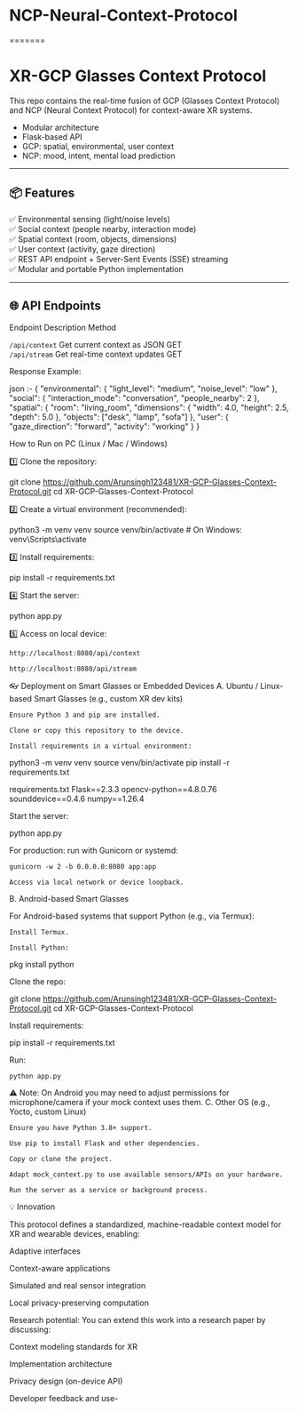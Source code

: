# NCP-Neural-Context-Protocol
=======
# XR-GCP Glasses Context Protocol

This repo contains the real-time fusion of GCP (Glasses Context Protocol) and NCP (Neural Context Protocol) for context-aware XR systems.

- Modular architecture
- Flask-based API
- GCP: spatial, environmental, user context
- NCP: mood, intent, mental load prediction

---

## 📦 Features

✅ Environmental sensing (light/noise levels)  
✅ Social context (people nearby, interaction mode)  
✅ Spatial context (room, objects, dimensions)  
✅ User context (activity, gaze direction)  
✅ REST API endpoint + Server-Sent Events (SSE) streaming  
✅ Modular and portable Python implementation  

---

## 🌐 API Endpoints

  Endpoint                 Description               Method 

`/api/context`   Get current context as JSON           GET    
`/api/stream`    Get real-time context updates         GET    

Response Example:

json :-
{
  "environmental": {
    "light_level": "medium",
    "noise_level": "low"
  },
  "social": {
    "interaction_mode": "conversation",
    "people_nearby": 2
  },
  "spatial": {
    "room": "living_room",
    "dimensions": {
      "width": 4.0,
      "height": 2.5,
      "depth": 5.0
    },
    "objects": ["desk", "lamp", "sofa"]
  },
  "user": {
    "gaze_direction": "forward",
    "activity": "working"
  }
}

How to Run on PC (Linux / Mac / Windows)

1️⃣ Clone the repository:

git clone https://github.com/Arunsingh123481/XR-GCP-Glasses-Context-Protocol.git
cd XR-GCP-Glasses-Context-Protocol

2️⃣ Create a virtual environment (recommended):

python3 -m venv venv
source venv/bin/activate  # On Windows: venv\Scripts\activate

3️⃣ Install requirements:

pip install -r requirements.txt

4️⃣ Start the server:

python app.py

5️⃣ Access on local device:

    http://localhost:8080/api/context

    http://localhost:8080/api/stream

👓 Deployment on Smart Glasses or Embedded Devices
A. Ubuntu / Linux-based Smart Glasses (e.g., custom XR dev kits)

    Ensure Python 3 and pip are installed.

    Clone or copy this repository to the device.

    Install requirements in a virtual environment:

python3 -m venv venv
source venv/bin/activate
pip install -r requirements.txt

requirements.txt
Flask==2.3.3
opencv-python==4.8.0.76
sounddevice==0.4.6
numpy==1.26.4


Start the server:

python app.py

For production: run with Gunicorn or systemd:

    gunicorn -w 2 -b 0.0.0.0:8080 app:app

    Access via local network or device loopback.

B. Android-based Smart Glasses

For Android-based systems that support Python (e.g., via Termux):

    Install Termux.

    Install Python:

pkg install python

Clone the repo:

git clone https://github.com/Arunsingh123481/XR-GCP-Glasses-Context-Protocol.git
cd XR-GCP-Glasses-Context-Protocol

Install requirements:

pip install -r requirements.txt

Run:

    python app.py

⚠️ Note: On Android you may need to adjust permissions for microphone/camera if your mock context uses them.
C. Other OS (e.g., Yocto, custom Linux)

    Ensure you have Python 3.8+ support.

    Use pip to install Flask and other dependencies.

    Copy or clone the project.

    Adapt mock_context.py to use available sensors/APIs on your hardware.

    Run the server as a service or background process.

💡 Innovation

This protocol defines a standardized, machine-readable context model for XR and wearable devices, enabling:

  Adaptive interfaces

  Context-aware applications

  Simulated and real sensor integration

  Local privacy-preserving computation

Research potential:
You can extend this work into a research paper by discussing:

  Context modeling standards for XR

  Implementation architecture

  Privacy design (on-device API)

  Developer feedback and use-
